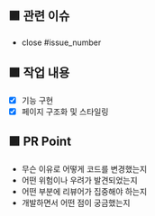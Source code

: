 ## 🟪 관련 이슈

- close #issue_number

## 🟪 작업 내용

- [x] 기능 구현
- [x] 페이지 구조화 및 스타일링

## 🟪 PR Point

- 무슨 이유로 어떻게 코드를 변경했는지
- 어떤 위험이나 우려가 발견되었는지
- 어떤 부분에 리뷰어가 집중해야 하는지
- 개발하면서 어떤 점이 궁금했는지
